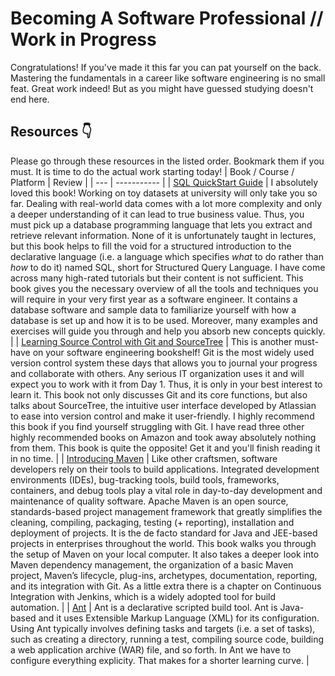 # Becoming A Software Professional // Work in Progress
Congratulations! If you've made it this far you can pat yourself on the back. Mastering the fundamentals in a career like software engineering is no small feat. Great work indeed! But as you might have guessed studying doesn't end here. 


## Resources :point_down:
Please go through these resources in the listed order. Bookmark them if you must. It is time to do the actual work starting today!
| Book / Course / Platform | Review |
| --- | ----------- |
| [SQL QuickStart Guide](https://www.amazon.com/-/de/dp/B081P1YYFB/?_encoding=UTF8&pd_rd_w=1T9iR&pf_rd_p=6e9da02f-f7a3-444f-aea6-9ef09ed8bb89&pf_rd_r=J2KY0XENGFQCDRSNTC8K&pd_rd_r=1aaafd3d-e98f-4713-8517-fa692f501a56&pd_rd_wg=128ET&ref_=pd_gw_ci_mcx_mr_hp_d) | I absolutely loved this book! Working on toy datasets at university will only take you so far. Dealing with real-world data comes with a lot more complexity and only a deeper understanding of it can lead to true business value. Thus, you must pick up a database programming language that lets you extract and retrieve relevant information. None of it is unfortunately taught in lectures, but this book helps to fill the void for a structured introduction to the declarative language (i.e. a language which specifies *what* to do rather than *how* to do it) named SQL, short for Structured Query Language. I have come across many high-rated tutorials but their content is not sufficient. This book gives you the necessary overview of all the tools and techniques you will require in your very first year as a software engineer. It contains a database software and sample data to familiarize yourself with how a database is set up and how it is to be used. Moreover, many examples and exercises will guide you through and help you absorb new concepts quickly. |
| [Learning Source Control with Git and SourceTree](https://www.amazon.com/-/de/dp/B074HFY8HW/?_encoding=UTF8&pd_rd_w=MrDUV&pf_rd_p=6e9da02f-f7a3-444f-aea6-9ef09ed8bb89&pf_rd_r=N1PR5B7RAGFT3TDKGC7P&pd_rd_r=41a17b7b-8222-4312-a986-6a1eaabcf8d4&pd_rd_wg=c68Hx&ref_=pd_gw_ci_mcx_mr_hp_d) | This is another must-have on your software engineering bookshelf! Git is the most widely used version control system these days that allows you to journal your progress and collaborate with others. Any serious IT organization uses it and will expect you to work with it from Day 1. Thus, it is only in your best interest to learn it. This book not only discusses Git and its core functions, but also talks about SourceTree, the intuitive user interface developed by Atlassian to ease into version control and make it user-friendly. I highly recommend this book if you find yourself struggling with Git. I have read three other highly recommended books on Amazon and took away absolutely nothing from them. This book is quite the opposite! Get it and you'll finish reading it in no time. |
| [Introducing Maven](https://www.amazon.com/-/de/dp/B07ZX5SKYH/ref=sr_1_2?__mk_de_DE=%C3%85M%C3%85%C5%BD%C3%95%C3%91&crid=3TZ0QLJ2IYGE9&keywords=maven&qid=1640714489&s=books&sprefix=maven%2Cstripbooks-intl-ship%2C299&sr=1-2) | Like other craftsmen, software developers rely on their tools to build applications. Integrated development environments (IDEs), bug-tracking tools, build tools, frameworks, containers, and debug tools play a vital role in day-to-day development and maintenance of quality software. Apache Maven is an open source, standards-based project management framework that greatly simplifies the cleaning, compiling, packaging, testing (+ reporting), installation and deployment of projects. It is the de facto standard for Java and JEE-based projects in enterprises throughout the world. This book walks you through the setup of Maven on your local computer. It also takes a deeper look into Maven dependency management, the organization of a basic Maven project, Maven’s lifecycle, plug-ins, archetypes, documentation, reporting, and its integration with Git. As a little extra there is a chapter on Continuous Integration with Jenkins, which is a widely adopted tool for build automation. |
| [Ant](https://www.amazon.com/-/de/dp/B074HFY8HW/?_encoding=UTF8&pd_rd_w=MrDUV&pf_rd_p=6e9da02f-f7a3-444f-aea6-9ef09ed8bb89&pf_rd_r=N1PR5B7RAGFT3TDKGC7P&pd_rd_r=41a17b7b-8222-4312-a986-6a1eaabcf8d4&pd_rd_wg=c68Hx&ref_=pd_gw_ci_mcx_mr_hp_d) | Ant is a declarative scripted build tool. Ant is Java-based and it uses Extensible Markup Language (XML) for its configuration. Using Ant typically involves defining tasks and targets (i.e. a set of tasks), such as creating a directory, running a test, compiling source code, building a web application archive (WAR) file, and so forth. In Ant we have to configure everything explicity. That makes for a shorter learning curve. |
